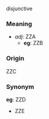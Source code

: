 disjunctive
### Meaning
+ _adj_: ZZA
	+ __eg__: ZZB

### Origin

ZZC

### Synonym

__eg__: ZZD

+ ZZE


